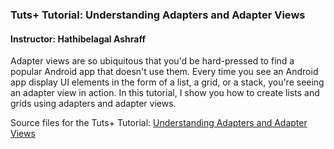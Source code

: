 ### Tuts+ Tutorial: Understanding Adapters and Adapter Views

#### Instructor: Hathibelagal Ashraff

Adapter views are so ubiquitous that you'd be hard-pressed to find a popular Android app that doesn't use them. Every time you see an Android app display UI elements in the form of a list, a grid, or a stack, you're seeing an adapter view in action. In this tutorial, I show you how to create lists and grids using adapters and adapter views.

Source files for the Tuts+ Tutorial: [Understanding Adapters and Adapter Views](http://code.tutsplus.com/tutorials/android-from-scratch-understanding-adapters-and-adapter-views--cms-26646)

